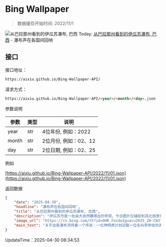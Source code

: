 # Bing Wallpaper

> 数据缓存开始时间: 2022/11/1

![从巴拉那州看到的伊瓜苏瀑布, 巴西](https://cn.bing.com/th?id=OHR.FozdoIguacu2025_ZH-CN3781165595_1920x1080.webp)
Today: [从巴拉那州看到的伊瓜苏瀑布, 巴西](https://cn.bing.com/th?id=OHR.FozdoIguacu2025_ZH-CN3781165595_1920x1080.webp) - 瀑布声在各国间回响

## 接口

接口地址：

```html
https://aixiu.github.io/Bing-Wallpaper-API/
```

请求方式：

```html
https://aixiu.github.io/Bing-Wallpaper-API/<year>/<month>/<day>.json
```

参数说明

| 参数 | 类型 | 说明 |
| - | - | - |
| year | str | 4位年份, 例如：2022 |
| month | str | 2位月份, 例如：02、12 |
| day | str | 2位日期, 例如：02、25 |

例如

[https://aixiu.github.io/Bing-Wallpaper-API/2022/11/01.json](https://aixiu.github.io/Bing-Wallpaper-API/2022/11/01.json)

返回数据

```json
{
    "date": "2025-04-30",
    "headline": "瀑布声在各国间回响",
    "title": "从巴拉那州看到的伊瓜苏瀑布, 巴西",
    "description": "伊瓜苏市是一处由大自然雕琢出的奇观，今日图片仅捕捉到其壮丽景色的一角。位于巴拉那州西南角，这片边境地带回荡着瀑布震耳欲聋的轰鸣声，每秒数百万升水以狂野而迷人的姿态倾泻而下。瀑布腾起的水雾在空中绘出道道彩虹，河流的力量将这片土地塑造成一幅仿佛有生命、不断变化的画卷。",
    "image_url": "https://cn.bing.com/th?id=OHR.FozdoIguacu2025_ZH-CN3781165595_1920x1080.webp",
    "main_text": "关于这座瀑布流传着一个传说：一位神明原计划迎娶一位名叫奈伊皮的美丽女子，但她却与凡人恋人塔罗巴乘独木舟私奔。神明震怒，劈开河流，造就了这片瀑布，并将这对恋人永远定格在坠落之中。"
}
```

UpdataTime：2025-04-30 08:34:53
